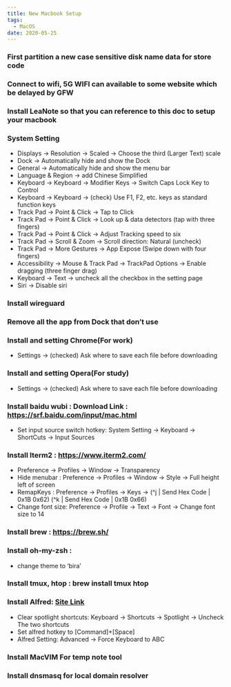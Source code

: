 ```yaml
---
title: New Macbook Setup
tags:
  - MacOS
date: 2020-05-25
---
```


### First partition a new case sensitive disk name data for store code

### Connect to wifi, 5G WIFI can available to some website which be delayed by GFW

### Install LeaNote so that you can reference to this doc to setup your macbook

<!-- more -->

### System Setting
- Displays -> Resolution -> Scaled -> Choose the third (Larger Text) scale
- Dock -> Automatically hide and show the Dock
- General -> Automatically hide and show the menu bar
- Language & Region -> add Chinese Simplified
- Keyboard -> Keyboard -> Modifier Keys -> Switch Caps Lock Key to Control
- Keyboard -> Keyboard -> (check) Use F1, F2, etc. keys as standard function keys
- Track Pad -> Point & Click -> Tap to Click
- Track Pad -> Point & Click -> Look up & data detectors (tap with three fingers)
- Track Pad -> Point & Click -> Adjust Tracking speed to six
- Track Pad -> Scroll & Zoom -> Scroll direction: Natural (uncheck)
- Track Pad -> More Gestures -> App Expose (Swipe down with four fingers)
- Accessibility -> Mouse & Track Pad -> TrackPad Options -> Enable dragging (three finger drag)
- Keyboard -> Text -> uncheck all the checkbox in the setting page
- Siri -> Disable siri

### Install wireguard

### Remove all the app from Dock that don’t use

### Install and setting Chrome(For work)
- Settings -> (checked) Ask where to save each file before downloading
 
### Install and setting Opera(For study)
- Settings -> (checked) Ask where to save each file before downloading
 
### Install baidu wubi : Download Link : https://srf.baidu.com/input/mac.html
- Set input source switch hotkey: System Setting -> Keyboard -> ShortCuts -> Input Sources

### Install Iterm2 : https://www.iterm2.com/
* Preference -> Profiles -> Window -> Transparency
* Hide menubar : Preference -> Profiles -> Window -> Style -> Full height left of screen
* RemapKeys : Preference -> Profiles -> Keys -> (^j | Send Hex Code | 0x1B 0x62) (^k | Send Hex Code | 0x1B 0x66)
* Change font size: Preference -> Profile -> Text -> Font -> Change font size to 14

### Install brew : https://brew.sh/

### Install oh-my-zsh : 
* change theme to ‘bira’

### Install tmux, htop : brew install tmux htop

### Install Alfred: [Site Link](https://www.alfredapp.com)
- Clear spotlight shortcuts: Keyboard -> Shortcuts -> Spotlight -> Uncheck The two shortcuts
- Set alfred hotkey to [Command]+[Space]
- Alfred Setting: Advanced -> Force Keyboard to ABC

### Install MacVIM For temp note tool

### Install dnsmasq for local domain resolver